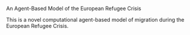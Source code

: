 An Agent-Based Model of the European Refugee Crisis

This is a novel computational agent-based model of migration during the European Refugee Crisis. 

